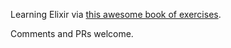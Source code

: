 Learning Elixir via [this awesome book of exercises](https://pragprog.com/book/bhwb/exercises-for-programmers).

Comments and PRs welcome.

